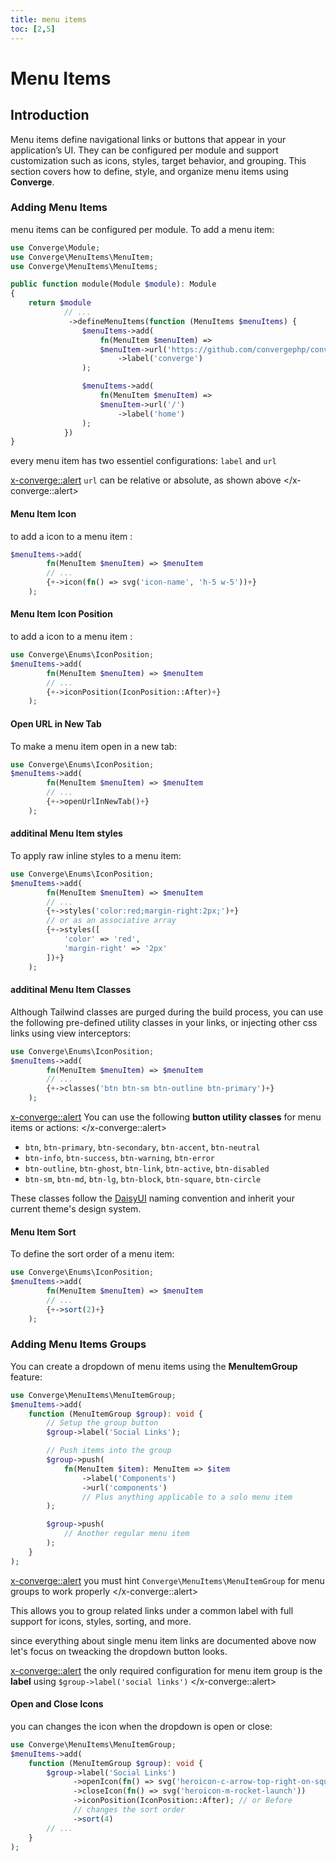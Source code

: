 ```yaml
---
title: menu items
toc: [2,5]
---
```


# Menu Items

## Introduction
Menu items define navigational links or buttons that appear in your application’s UI. They can be configured per module and support customization such as icons, styles, target behavior, and grouping. This section covers how to define, style, and organize menu items using **Converge**.


### Adding Menu Items
menu items can be configured per module. To add a menu item:

```php
use Converge\Module;
use Converge\MenuItems\MenuItem;
use Converge\MenuItems\MenuItems;

public function module(Module $module): Module
{
    return $module
            // ...
             ->defineMenuItems(function (MenuItems $menuItems) {
                $menuItems->add(
                    fn(MenuItem $menuItem) =>
                    $menuItem->url('https://github.com/convergephp/converge')
                        ->label('converge')
                );

                $menuItems->add(
                    fn(MenuItem $menuItem) =>
                    $menuItem->url('/')
                        ->label('home')
                );
            })
}
```
every menu item has two essentiel configurations: `label` and `url`

<x-converge::alert>
`url` can be relative or absolute, as shown above
</x-converge::alert>

#### Menu Item Icon
to add a icon to a menu item :

```php
$menuItems->add(
        fn(MenuItem $menuItem) => $menuItem
        // ...
        {+->icon(fn() => svg('icon-name', 'h-5 w-5'))+}
    );
```

#### Menu Item Icon Position
to add a icon to a menu item :

```php
use Converge\Enums\IconPosition;
$menuItems->add(
        fn(MenuItem $menuItem) => $menuItem
        // ...
        {+->iconPosition(IconPosition::After)+}
    );
```

#### Open URL in New Tab
To make a menu item open in a new tab:

```php
use Converge\Enums\IconPosition;
$menuItems->add(
        fn(MenuItem $menuItem) => $menuItem
        // ...
        {+->openUrlInNewTab()+}
    );
```

#### additinal Menu Item styles 
To apply raw inline styles to a menu item:

```php
use Converge\Enums\IconPosition;
$menuItems->add(
        fn(MenuItem $menuItem) => $menuItem
        // ...
        {+->styles('color:red;margin-right:2px;')+}
        // or as an associative array
        {+->styles([
            'color' => 'red',
            'margin-right' => '2px'
        ])+}
    );
```

#### additinal Menu Item Classes 
Although Tailwind classes are purged during the build process, you can use the following pre-defined utility classes in your links, or injecting other css links using view interceptors:

```php
use Converge\Enums\IconPosition;
$menuItems->add(
        fn(MenuItem $menuItem) => $menuItem
        // ...
        {+->classes('btn btn-sm btn-outline btn-primary')+}
    );
```

<x-converge::alert>
You can use the following **button utility classes** for menu items or actions:
</x-converge::alert>
- `btn`, `btn-primary`, `btn-secondary`, `btn-accent`, `btn-neutral`
- `btn-info`, `btn-success`, `btn-warning`, `btn-error`
- `btn-outline`, `btn-ghost`, `btn-link`, `btn-active`, `btn-disabled`
- `btn-sm`, `btn-md`, `btn-lg`, `btn-block`, `btn-square`, `btn-circle`

These classes follow the [DaisyUI](https://daisyui.com/components/button/) naming convention and inherit your current theme's design system.

#### Menu Item Sort 
To define the sort order of a menu item:

```php
use Converge\Enums\IconPosition;
$menuItems->add(
        fn(MenuItem $menuItem) => $menuItem
        // ...
        {+->sort(2)+}
    );
```


### Adding Menu Items Groups

You can create a dropdown of menu items using the **MenuItemGroup** feature:
```php
use Converge\MenuItems\MenuItemGroup;
$menuItems->add(
    function (MenuItemGroup $group): void {
        // Setup the group button
        $group->label('Social Links');

        // Push items into the group
        $group->push(
            fn(MenuItem $item): MenuItem => $item
                ->label('Components')
                ->url('components')
                // Plus anything applicable to a solo menu item
        );

        $group->push(
            // Another regular menu item
        );
    }
);
```
<x-converge::alert>
you must hint `Converge\MenuItems\MenuItemGroup` for menu groups to work properly 
</x-converge::alert>


This allows you to group related links under a common label with full support for icons, styles, sorting, and more.

since everything about single menu item links are documented above now let's focus on tweacking the dropdown button looks.

<x-converge::alert>
the only required configuration for menu item group is the **label** using `$group->label('social links')`
</x-converge::alert>
 
#### Open and Close Icons

you can changes the icon when the dropdown is open or close:  
```php
use Converge\MenuItems\MenuItemGroup;
$menuItems->add(
    function (MenuItemGroup $group): void {
        $group->label('Social Links')
              ->openIcon(fn() => svg('heroicon-c-arrow-top-right-on-square'))
              ->closeIcon(fn() => svg('heroicon-m-rocket-launch'))
              ->iconPosition(IconPosition::After); // or Before
              // changes the sort order    
              ->sort(4)
        // ... 
    }
);
```

